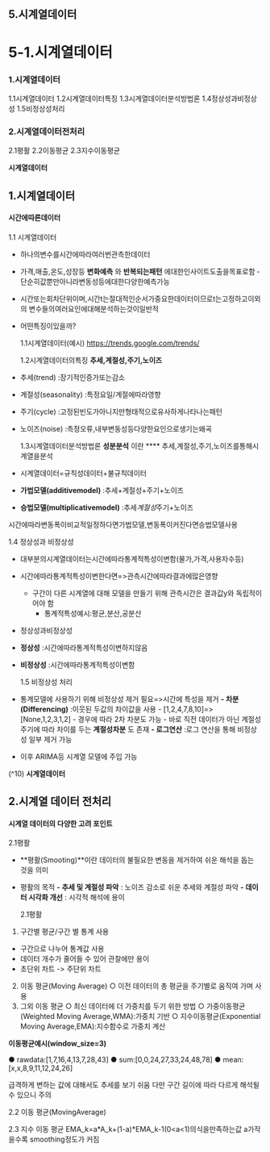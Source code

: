 ## 5.시계열데이터

# 5-1.시계열데이터

### 1.시계열데이터

1.1시계열데이터
1.2시계열데이터특징
1.3시계열데이터분석방법론
1.4정상성과비정상성
1.5비정상성처리

### 2.시계열데이터전처리

2.1평활
2.2이동평균
2.3지수이동평균

**시계열데이터**

## 1.시계열데이터

#### 시간에따른데이터

1.1 시계열데이터

- 하나의변수를시간에따라여러번관측한데이터
- 가격,매출,온도,성장등 **변화예측** 와 **반복되는패턴** 에대한인사이트도출을목표로함
  ­ 단순히값뿐만아니라변동성등에대한다양한예측가능
- 시간또는회차단위이며,시간t는절대적인순서가중요한데이터이므로t는고정하고이외의
  변수들의여러요인에대해분석하는것이일반적
- 어떤특징이있을까?

  1.1시계열데이터(예시)
  https://trends.google.com/trends/

  1.2시계열데이터의특징
  **추세,계절성,주기,노이즈**

- 추세(trend) :장기적인증가또는감소
- 계절성(seasonality) :특정요일/계절에따라영향
- 주기(cycle) :고정된빈도가아니지만형태적으로유사하게나타나는패턴
- 노이즈(noise) :측정오류,내부변동성등다양한요인으로생기는왜곡

  1.3시계열데이터분석방법론
  **성분분석** 이란 \*\*\*\* 추세,계절성,주기,노이즈를통해시계열을분석

- 시계열데이터=규칙성데이터+불규칙데이터
- **가법모델(additivemodel)** :추세+계절성+주기+노이즈
- **승법모델(multiplicativemodel)** :추세*계절성*주기+노이즈

시간에따라변동폭이비교적일정하다면가법모델,변동폭이커진다면승법모델사용

1.4 정상성과 비정상성

- 대부분의시계열데이터는시간에따라통계적특성이변함(물가,가격,사용자수등)
- 시간에따라통계적특성이변한다면=>관측시간에따라결과에많은영향
  - 구간이 다른 시계열에 대해 모델을 만들기 위해 관측시간은 결과값y와 독립적이어야 함
    - 통계적특성예시:평균,분산,공분산
- 정상성과비정상성
- **정상성** :시간에따라통계적특성이변하지않음
- **비정상성** :시간에따라통계적특성이변함

  1.5 비정상성 처리

- 통계모델에 사용하기 위해 비정상성 제거 필요=>시간에 특성을 제거
  **- 차분(Differencing)** :이웃된 두값의 차이값을 사용
  _-_ [1,2,4,7,8,10]=>[None,1,2,3,1,2] - 경우에 따라 2차 차분도 가능 - 바로 직전 데이터가 아닌 계절성 주기에 따라 차이를 두는 **계절성차분** 도 존재
  **- 로그연산** :로그 연산을 통해 비정상성 일부 제거 가능
- 이후 ARIMA등 시계열 모델에 주입 가능

(^10)
**시계열데이터**

## 2.시계열 데이터 전처리

#### 시계열 데이터의 다양한 고려 포인트

2.1평활

- **평활(Smooting)**이란 데이터의 불필요한 변동을 제거하여 쉬운 해석을 돕는 것을 의미
- 평활의 목적
  **- 추세 및 계절성 파악** : 노이즈 감소로 쉬운 추세와 계절성 파악
  **- 데이터 시각화 개선** : 시각적 해석에 용이

  2.1평활

1. 구간별 평균/구간 별 통계 사용

- 구간으로 나누어 통계값 사용
- 데이터 개수가 줄어들 수 있어 관찰에만 용이
- 초단위 차트 -> 주단위 차트

2. 이동 평균(Moving Average)
   ○ 이전 데이터의 총 평균을 주기별로 움직여 가며 사용
3. 그외 이동 평균
   ○ 최신 데이터에 더 가중치를 두기 위한 방법
   ○ 가중이동평균(Weighted Moving Average,WMA):가중치 기반
   ○ 지수이동평균(Exponential Moving Average,EMA):지수함수로 가중치 계산

**이동평균예시(window_size=3)**

● rawdata:[1,7,16,4,13,7,28,43]
● sum:[0,0,24,27,33,24,48,78]
● mean:[x,x,8,9,11,12,24,26]

급격하게 변하는 값에 대해서도 추세를 보기 쉬움
다만 구간 길이에 따라 다르게 해석될 수 있으니 주의

2.2 이동 평균(MovingAverage)

2.3 지수 이동 평균
EMA_k=a*A_k+(1-a)*EMA_k-1(0<a<1)의식을만족하는값
a가작을수록 smoothing정도가 커짐
